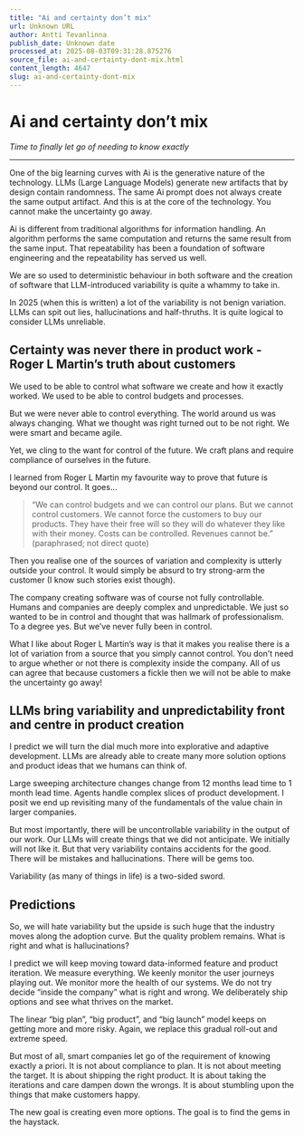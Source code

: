 ```yaml
---
title: "Ai and certainty don’t mix"
url: Unknown URL
author: Antti Tevanlinna
publish_date: Unknown date
processed_at: 2025-08-03T09:31:28.875276
source_file: ai-and-certainty-dont-mix.html
content_length: 4647
slug: ai-and-certainty-dont-mix
---
```


# Ai and certainty don’t mix

*Time to finally let go of needing to know exactly*











---









One of the big learning curves with Ai is the generative nature of the technology. LLMs (Large Language Models) generate new artifacts that by design contain randomness. The same Ai prompt does not always create the same output artifact. And this is at the core of the technology. You cannot make the uncertainty go away.







Ai is different from traditional algorithms for information handling. An algorithm performs the same computation and returns the same result from the same input. That repeatability has been a foundation of software engineering and the repeatability has served us well.







We are so used to deterministic behaviour in both software and the creation of software that LLM-introduced variability is quite a whammy to take in.







In 2025 (when this is written) a lot of the variability is not benign variation. LLMs can spit out lies, hallucinations and half-thruths. It is quite logical to consider LLMs unreliable.







## Certainty was never there in product work - Roger L Martin’s truth about customers







We used to be able to control what software we create and how it exactly worked. We used to be able to control budgets and processes.







But we were never able to control everything. The world around us was always changing. What we thought was right turned out to be not right. We were smart and became agile.







Yet, we cling to the want for control of the future. We craft plans and require compliance of ourselves in the future.







I learned from Roger L Martin my favourite way to prove that future is beyond our control. It goes…






> “We can control budgets and we can control our plans. But we cannot control customers. We cannot force the customers to buy our products. They have their free will so they will do whatever they like with their money. Costs can be controlled. Revenues cannot be.” (paraphrased; not direct quote)







Then you realise one of the sources of variation and complexity is utterly outside your control. It would simply be absurd to try strong-arm the customer (I know such stories exist though).







The company creating software was of course not fully controllable. Humans and companies are deeply complex and unpredictable. We just so wanted to be in control and thought that was hallmark of professionalism. To a degree yes. But we’ve never fully been in control.







What I like about Roger L Martin’s way is that it makes you realise there is a lot of variation from a source that you simply cannot control. You don’t need to argue whether or not there is complexity inside the company. All of us can agree that because customers a fickle then we will not be able to make the uncertainty go away!







## LLMs bring variability and unpredictability front and centre in product creation







I predict we will turn the dial much more into explorative and adaptive development. LLMs are already able to create many more solution options and product ideas that we humans can think of.







Large sweeping architecture changes change from 12 months lead time to 1 month lead time. Agents handle complex slices of product development. I posit we end up revisiting many of the fundamentals of the value chain in larger companies.







But most importantly, there will be uncontrollable variability in the output of our work. Our LLMs will create things that we did not anticipate. We initially will not like it. But that very variability contains accidents for the good. There will be mistakes and hallucinations. There will be gems too.







Variability (as many of things in life) is a two-sided sword.







## Predictions







So, we will hate variability but the upside is such huge that the industry moves along the adoption curve. But the quality problem remains. What is right and what is hallucinations?







I predict we will keep moving toward data-informed feature and product iteration. We measure everything. We keenly monitor the user journeys playing out. We monitor more the health of our systems. We do not try decide “inside the company” what is right and wrong. We deliberately ship options and see what thrives on the market.







The linear “big plan”, “big product”, and “big launch” model keeps on getting more and more risky. Again, we replace this gradual roll-out and extreme speed.







But most of all, smart companies let go of the requirement of knowing exactly a priori. It is not about compliance to plan. It is not about meeting the target. It is about shipping the right product. It is about taking the iterations and care dampen down the wrongs. It is about stumbling upon the things that make customers happy.







The new goal is creating even more options. The goal is to find the gems in the haystack.
